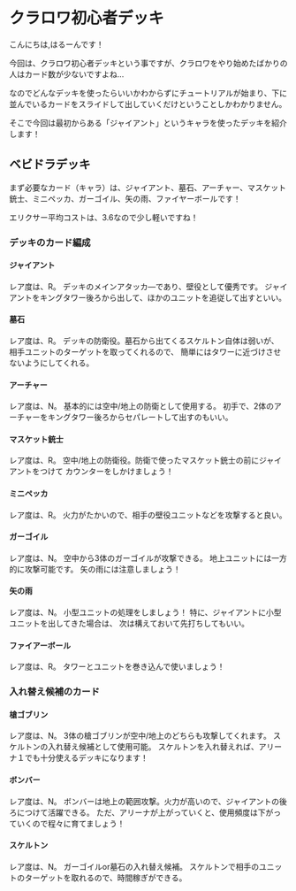 # クラロワ初心者デッキ

こんにちは,はるーんです！

今回は、クラロワ初心者デッキという事ですが、クラロワをやり始めたばかりの人はカード数が少ないですよね…

なのでどんなデッキを使ったらいいかわからずにチュートリアルが始まり、下に並んでいるカードをスライドして出していくだけということしかわかりません。

そこで今回は最初からある「ジャイアント」というキャラを使ったデッキを紹介します！


## ベビドラデッキ

まず必要なカード（キャラ）は、ジャイアント、墓石、アーチャー、マスケット銃士、ミニペッカ、ガーゴイル、矢の雨、ファイヤーボールです！

エリクサー平均コストは、3.6なので少し軽いですね！

### デッキのカード編成

#### ジャイアント

レア度は、R。
デッキのメインアタッカ―であり、壁役として優秀です。
ジャイアントをキングタワー後ろから出して、ほかのユニットを追従して出すといい。

#### 墓石

レア度は、R。
デッキの防衛役。墓石から出てくるスケルトン自体は弱いが、
相手ユニットのターゲットを取ってくれるので、
簡単にはタワーに近づけさせないようにしてくれる。

#### アーチャー

レア度は、N。
基本的には空中/地上の防衛として使用する。
初手で、2体のアーチャーをキングタワー後ろからセパレートして出すのもいい。

#### マスケット銃士

レア度は、R。
空中/地上の防衛役。防衛で使ったマスケット銃士の前にジャイアントをつけて
カウンターをしかけましょう！

#### ミニペッカ

レア度は、R。
火力がたかいので、相手の壁役ユニットなどを攻撃すると良い。

#### ガーゴイル

レア度は、N。
空中から3体のガーゴイルが攻撃できる。
地上ユニットには一方的に攻撃可能です。
矢の雨には注意しましょう！

#### 矢の雨

レア度は、N。
小型ユニットの処理をしましょう！
特に、ジャイアントに小型ユニットを出してきた場合は、
次は構えておいて先打ちしてもいい。

#### ファイアーボール

レア度は、R。
タワーとユニットを巻き込んで使いましょう！

### 入れ替え候補のカード

#### 槍ゴブリン

レア度は、N。
3体の槍ゴブリンが空中/地上のどちらも攻撃してくれます。
スケルトンの入れ替え候補として使用可能。
スケルトンを入れ替えれば、アリーナ１でも十分使えるデッキになります！

#### ボンバー

レア度は、N。
ボンバーは地上の範囲攻撃。火力が高いので、ジャイアントの後ろにつけて活躍できる。
ただ、アリーナが上がっていくと、使用頻度は下がっていくので程々に育てましょう！

#### スケルトン

レア度は、N。
ガーゴイルor墓石の入れ替え候補。
スケルトンで相手のユニットのターゲットを取れるので、時間稼ぎができる。

